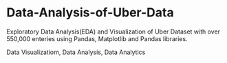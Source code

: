 # Data-Analysis-of-Uber-Data
 Exploratory Data Analysis(EDA) and Visualization of Uber Dataset with over 550,000 enteries using Pandas, Matplotlib and Pandas libraries.

Data Visualizatiom, Data Analysis, Data Analytics
